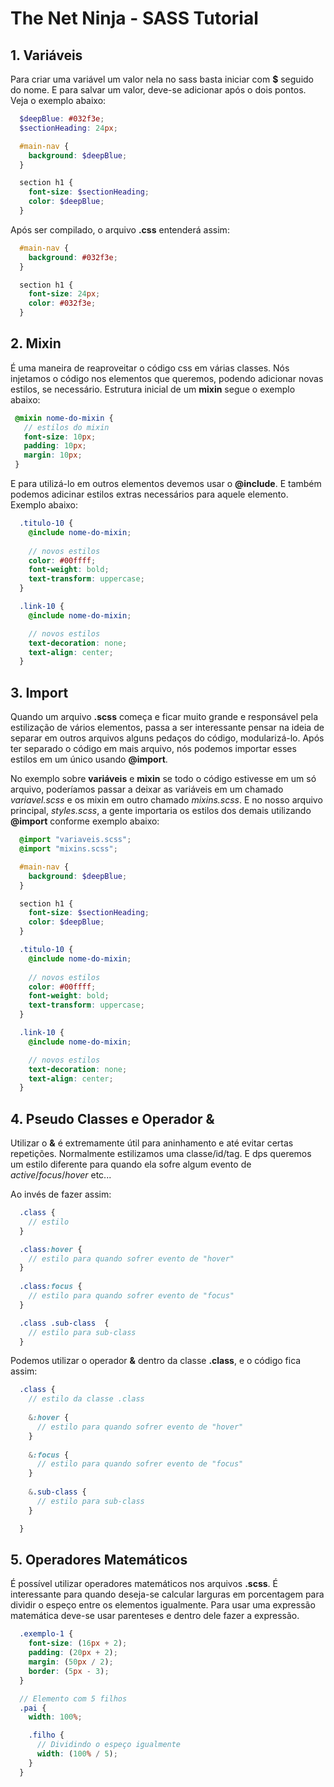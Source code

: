 # The Net Ninja - SASS Tutorial

## 1. Variáveis

Para criar uma variável um valor nela no sass basta iniciar com **$** seguido do nome. E para salvar um valor, deve-se adicionar após o dois pontos. Veja o exemplo abaixo:

```scss
  $deepBlue: #032f3e;
  $sectionHeading: 24px;

  #main-nav {
    background: $deepBlue;
  }

  section h1 {
    font-size: $sectionHeading;
    color: $deepBlue;
  }
```

Após ser compilado, o arquivo **.css** entenderá assim:

```css
  #main-nav {
    background: #032f3e;
  }

  section h1 {
    font-size: 24px;
    color: #032f3e;
  }
```

## 2. Mixin

É uma maneira de reaproveitar o código css em várias classes. Nós injetamos o código nos elementos que queremos, podendo adicionar novas estilos, se necessário. Estrutura inicial de um **mixin** segue o exemplo abaixo:

```scss
 @mixin nome-do-mixin {
   // estilos do mixin
   font-size: 10px;
   padding: 10px;
   margin: 10px;
 }
```

E para utilizá-lo em outros elementos devemos usar o **@include**. E também podemos adicinar estilos extras necessários para aquele elemento. Exemplo abaixo:

```scss
  .titulo-10 {
    @include nome-do-mixin;
    
    // novos estilos
    color: #00ffff;
    font-weight: bold;
    text-transform: uppercase;
  }

  .link-10 {
    @include nome-do-mixin;

    // novos estilos
    text-decoration: none;
    text-align: center;
  }
```

## 3. Import

Quando um arquivo **.scss** começa e ficar muito grande e responsável pela estilização de vários elementos, passa a ser interessante pensar na ideia de separar em outros arquivos alguns pedaços do código, modularizá-lo. Após ter separado o código em mais arquivo, nós podemos importar esses estilos em um único usando **@import**.

No exemplo sobre **variáveis** e **mixin** se todo o código estivesse em um só arquivo, poderíamos passar a deixar as variáveis em um chamado *variavel.scss* e os mixin em outro chamado *mixins.scss*. E no nosso arquivo principal, *styles.scss*, a gente importaria os estilos dos demais utilizando **@import** conforme exemplo abaixo:

```scss
  @import "variaveis.scss";
  @import "mixins.scss";

  #main-nav {
    background: $deepBlue;
  }

  section h1 {
    font-size: $sectionHeading;
    color: $deepBlue;
  }

  .titulo-10 {
    @include nome-do-mixin;
    
    // novos estilos
    color: #00ffff;
    font-weight: bold;
    text-transform: uppercase;
  }

  .link-10 {
    @include nome-do-mixin;

    // novos estilos
    text-decoration: none;
    text-align: center;
  }
```
## 4. Pseudo Classes e Operador &

Utilizar o **&** é extremamente útil para aninhamento e até evitar certas repetições. Normalmente estilizamos uma classe/id/tag. E dps queremos um estilo diferente para quando ela sofre algum evento de *active*/*focus*/*hover* etc...

Ao invés de fazer assim: 

```scss
  .class {
    // estilo
  }

  .class:hover {
    // estilo para quando sofrer evento de "hover"
  }
  
  .class:focus {
    // estilo para quando sofrer evento de "focus"
  }

  .class .sub-class  {
    // estilo para sub-class
  }
```

Podemos utilizar o operador **&** dentro da classe **.class**, e o código fica assim:

```scss
  .class {
    // estilo da classe .class
  
    &:hover {
      // estilo para quando sofrer evento de "hover"
    }
    
    &:focus {
      // estilo para quando sofrer evento de "focus"
    }
  
    &.sub-class {
      // estilo para sub-class
    }

  }
```

## 5. Operadores Matemáticos

É possível utilizar operadores matemáticos nos arquivos **.scss**. É interessante para quando deseja-se calcular larguras em porcentagem para dividir o espeço entre os elementos igualmente. Para usar uma expressão matemática deve-se usar parenteses e dentro dele fazer a expressão.

```scss
  .exemplo-1 {
    font-size: (16px + 2);
    padding: (20px + 2);
    margin: (50px / 2);
    border: (5px - 3);
  }

  // Elemento com 5 filhos
  .pai {
    width: 100%;

    .filho {
      // Dividindo o espeço igualmente
      width: (100% / 5);
    }
  }
```
